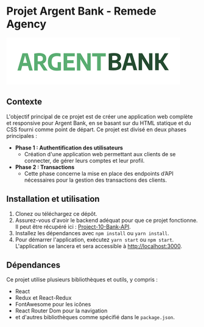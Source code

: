 # Projet Argent Bank - Remede Agency

![Logo de Remede Agency](./src/assets/argentBankLogo.png)

## Contexte

L'objectif principal de ce projet est de créer une application web complète et responsive pour Argent Bank, en se basant sur du HTML statique et du CSS fourni comme point de départ. Ce projet est divisé en deux phases principales :

-   **Phase 1 : Authentification des utilisateurs**
    -   Création d'une application web permettant aux clients de se connecter, de gérer leurs comptes et leur profil.
-   **Phase 2 : Transactions**
    -   Cette phase concerne la mise en place des endpoints d’API nécessaires pour la gestion des transactions des clients.

## Installation et utilisation

1. Clonez ou téléchargez ce dépôt.
2. Assurez-vous d'avoir le backend adéquat pour que ce projet fonctionne. Il peut être récupéré ici : [Project-10-Bank-API](https://github.com/OpenClassrooms-Student-Center/Project-10-Bank-API).
3. Installez les dépendances avec `npm install` ou `yarn install`.
4. Pour démarrer l'application, exécutez `yarn start` ou `npm start`. L'application se lancera et sera accessible à [http://localhost:3000](http://localhost:3000).

## Dépendances

Ce projet utilise plusieurs bibliothèques et outils, y compris :

-   React
-   Redux et React-Redux
-   FontAwesome pour les icônes
-   React Router Dom pour la navigation
-   et d'autres bibliothèques comme spécifié dans le `package.json`.
